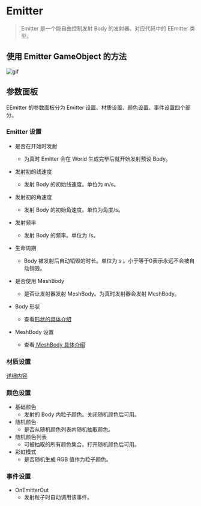 # Emitter

> Emitter 是一个能自由控制发射 Body 的发射器。对应代码中的 EEmitter 类型。 

## 使用 Emitter GameObject 的方法

![gif](../../GIFs/Emitter.gif)

## 参数面板

EEmitter 的参数面板分为 Emitter 设置、材质设置、颜色设置、事件设置四个部分。

### Emitter 设置

- 是否在开始时发射
  - 为真时 Emitter 会在 World 生成完毕后就开始发射预设 Body。
- 发射初的线速度
  - 发射 Body 的初始线速度。单位为 m/s。
- 发射初的角速度
  - 发射 Body 的初始角速度。单位为角度/s。
- 发射频率
  - 发射 Body 的频率。单位为 /s。
- 生命周期
  - Body 被发射后自动销毁的时长。单位为 s 。小于等于0表示永远不会被自动销毁。

- 是否使用 MeshBody
  - 是否让发射器发射 MeshBody。为真时发射器会发射 MeshBody。
- Body 形状
  - 查看[形状的具体介绍](../Concepts/Shape.md)
- MeshBody 设置
  - 查看[ MeshBody 具体介绍](Body.md)

### 材质设置

[详细内容](../Concepts/Material.md)

### 颜色设置

- 基础颜色
  - 发射的 Body 内粒子颜色。关闭随机颜色后可用。
- 随机颜色
  - 是否从随机颜色列表内随机抽取颜色。
- 随机颜色列表
  - 可被抽取的所有颜色集合。打开随机颜色后可用。
- 彩虹模式
  - 是否随机生成 RGB 值作为粒子颜色。

### 事件设置

- OnEmitterOut
  - 发射粒子时自动调用该事件。
